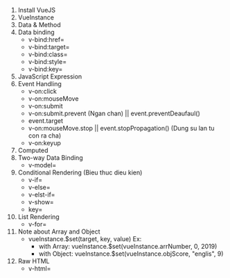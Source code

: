 1. Install VueJS
2. VueInstance 
3. Data & Method 
4. Data binding
    - v-bind:href=
    - v-bind:target=
    - v-bind:class=
    - v-bind:style=
    - v-bind:key=
5. JavaScript Expression
6. Event Handling
    - v-on:click
    - v-on:mouseMove
    - v-on:submit
    - v-on:submit.prevent (Ngan chan) || event.preventDeaufaul()
    - event.target
    - v-on:mouseMove.stop || event.stopPropagation() (Dung su lan tu con ra cha)
    - v-on:keyup
7. Computed
8. Two-way Data Binding
    - v-model= 
9. Conditional Rendering (Bieu thuc dieu kien)
    - v-if=
    - v-else=
    - v-elst-if=
    - v-show=
    - key=
10. List Rendering
    - v-for=
11. Note about Array and Object
    - vueInstance.$set(target, key, value) 
    Ex: 
        - with Array: vueInstance.$set(vueInstance.arrNumber, 0, 2019)
        - with Object: vueInstance.$set(vueInstance.objScore, "englis", 9)
12. Raw HTML
    - v-html=
